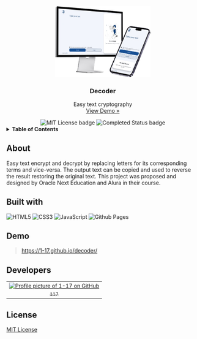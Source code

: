 <div align="center">
  <a href="https://github.com/1-17/decoder" title="Decoder GitHub repository">
    <img src="preview.png" alt="Decoder preview" width="250px">
  </a>
  <h3>Decoder</h3>
  <p>
    Easy text cryptography
    <br>
    <a href="https://1-17.github.io/decoder">View Demo »</a>
  </p>
  <img src="https://img.shields.io/badge/MIT-a?style=for-the-badge&label=license&color=informational" alt="MIT License badge">
  <img src="https://img.shields.io/badge/completed-a?style=for-the-badge&label=status&color=success" alt="Completed Status badge">
</div>

<details>
  <summary><b>Table of Contents</b></summary>
  <ol>
    <li><a href="#about">About</a></li>
    <li><a href="#built-with">Built with</a></li>
    <li><a href="#demo">Demo</a></li>
    <li><a href="#developers">Developers</a></li>
    <li><a href="#license">License</a></li>
  </ol>
</details>

## About
Easy text encrypt and decrypt by replacing letters for its corresponding terms and vice-versa. The output text can be copied and used to reverse the result restoring the original text. This project was proposed and designed by Oracle Next Education and Alura in their course.

## Built with
![HTML5](https://img.shields.io/badge/html5-%23E34F26.svg?style=for-the-badge&logo=html5&logoColor=white)
![CSS3](https://img.shields.io/badge/css3-%231572B6.svg?style=for-the-badge&logo=css3&logoColor=white)
![JavaScript](https://img.shields.io/badge/javascript-%23323330.svg?style=for-the-badge&logo=javascript&logoColor=%23F7DF1E)
![Github Pages](https://img.shields.io/badge/github%20pages-121013?style=for-the-badge&logo=github&logoColor=white)

## Demo
> https://1-17.github.io/decoder/

## Developers
<table>
  <tr>
    <td align="center">
      <a href="https://github.com/1-17" title="Profile of 1-17 on GitHub">
        <img src="https://github.com/1-17.png" alt="Profile picture of 1-17 on GitHub" width="100px">
        <br>
        <sub>117</sub>
      </a>
    </td>
  </tr>
</table>

## License
[MIT License](LICENSE)
